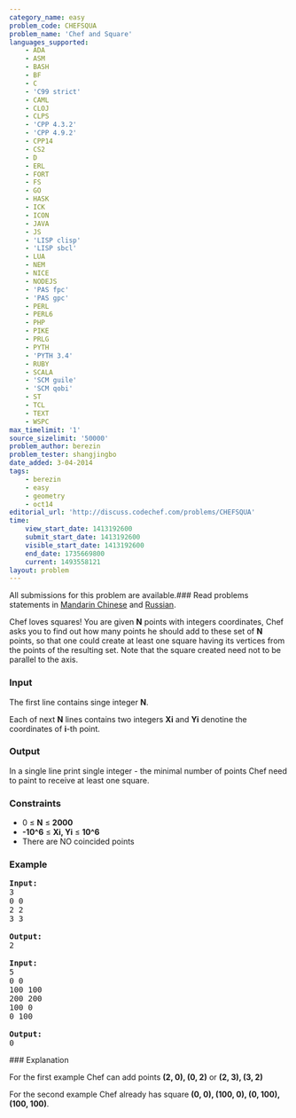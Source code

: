 ```yaml
---
category_name: easy
problem_code: CHEFSQUA
problem_name: 'Chef and Square'
languages_supported:
    - ADA
    - ASM
    - BASH
    - BF
    - C
    - 'C99 strict'
    - CAML
    - CLOJ
    - CLPS
    - 'CPP 4.3.2'
    - 'CPP 4.9.2'
    - CPP14
    - CS2
    - D
    - ERL
    - FORT
    - FS
    - GO
    - HASK
    - ICK
    - ICON
    - JAVA
    - JS
    - 'LISP clisp'
    - 'LISP sbcl'
    - LUA
    - NEM
    - NICE
    - NODEJS
    - 'PAS fpc'
    - 'PAS gpc'
    - PERL
    - PERL6
    - PHP
    - PIKE
    - PRLG
    - PYTH
    - 'PYTH 3.4'
    - RUBY
    - SCALA
    - 'SCM guile'
    - 'SCM qobi'
    - ST
    - TCL
    - TEXT
    - WSPC
max_timelimit: '1'
source_sizelimit: '50000'
problem_author: berezin
problem_tester: shangjingbo
date_added: 3-04-2014
tags:
    - berezin
    - easy
    - geometry
    - oct14
editorial_url: 'http://discuss.codechef.com/problems/CHEFSQUA'
time:
    view_start_date: 1413192600
    submit_start_date: 1413192600
    visible_start_date: 1413192600
    end_date: 1735669800
    current: 1493558121
layout: problem
---
```

All submissions for this problem are available.###  Read problems statements in [Mandarin Chinese](http://www.codechef.com/download/translated/OCT14/mandarin/CHEFSQUA.pdf) and [Russian](http://www.codechef.com/download/translated/OCT14/russian/CHEFSQUA.pdf).

Chef loves squares! You are given **N** points with integers coordinates, Chef asks you to find out how many points he should add to these set of **N** points, so that one could create at least one square having its vertices from the points of the resulting set. Note that the square created need not to be parallel to the axis.

### Input

The first line contains singe integer **N**.

Each of next **N** lines contains two integers **Xi** and **Yi** denotine the coordinates of **i**-th point.

### Output

In a single line print single integer - the minimal number of points Chef need to paint to receive at least one square.

### Constraints

- 0 ≤ **N** ≤ **2000**
- **-10^6** ≤ **Xi, Yi** ≤ **10^6**
- There are NO coincided points

### Example

<pre><b>Input:</b>
3
0 0
2 2
3 3

<b>Output:</b>
2

<b>Input:</b>
5
0 0
100 100
200 200
100 0
0 100

<b>Output:</b>
0
</pre>### Explanation

For the first example Chef can add points **(2, 0), (0, 2)** or **(2, 3), (3, 2)**

For the second example Chef already has square **(0, 0), (100, 0), (0, 100), (100, 100)**.

